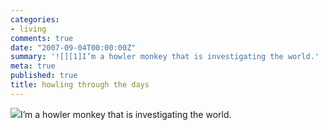 ```yaml
---
categories:
- living
comments: true
date: "2007-09-04T00:00:00Z"
summary: '![][1]I’m a howler monkey that is investigating the world.'
meta: true
published: true
title: howling through the days
---
```


![][1]I’m a howler monkey that is investigating the world.

 [1]: http://caseykuhlman.typepad.com/underwater/090407_1424_test1.png